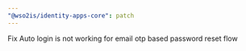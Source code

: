 ```yaml
---
"@wso2is/identity-apps-core": patch
---
```


Fix Auto login is not working for email otp based password reset flow
